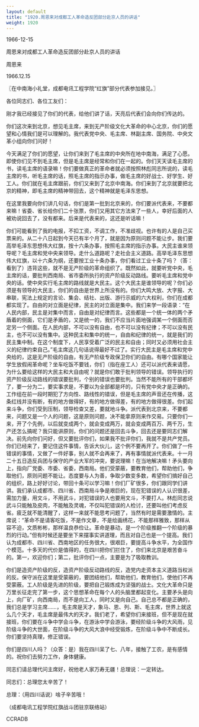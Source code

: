 ```yaml
---
layout: default
title: "1920.周恩来对成都工人革命造反团部分赴京人员的讲话"
weight: 1920
---
```


1966-12-15

周恩来对成都工人革命造反团部分赴京人员的讲话

周恩来

1966.12.15

〖在中南海小礼堂，成都电讯工程学院“红旗”部分代表参加接见。〗

各位同志们、各位工友们：

刚才我已经接见了你们的代表，给他们讲了话，天亮后代表们会向你们传达的。

你们这次来到北京，想见毛主席，来到无产阶级文化大革命的中心北京，你们的愿望和心情我们是可以理解的。我代表党中央、毛主席、林副主席、国务院、中央文革小组向你们问好！

今天满足了你们的愿望，让你们来到了毛主席的中央所在地中南海，满足了心愿。即使你们见不到毛主席，但是毛主席是经常和你们在一起的。你们天天读毛主席的书，读毛主席的语录嘛！你们要做真正的革命者就必须按照林彪同志所说的，读毛主席的书，听毛主席的话，照毛主席的指示办事，做毛主席的好战士、好学生、好工人。你们就在毛主席跟前，你们又来到了北京中南海。你们来到了北京就要把北京的精神，即毛主席的精神带回去，这个精神就是毛泽东思想。

在这里我要向你们讲几句话，你们是第一批到北京来的，你们要派代表来，不要都来嘛！省委、省长给你们二十张票，你们又用其它方法来了一些人，幸好后面的人被劝说回去了，没有都来。后来是代表来的，这还是听话嘛！

你们可能看到了我的电报，不扣工资，不调工作，不准歧视。也许有的人是自己买票来的。从二十八日起到今天已有半个月了，就是因为原则问题不能让步。我们要高举毛泽东思想伟大红旗，按十六条办事，按照毛主席的指示办事。大民主谁来领导呢？毛主席和党中央来领导。走什么道路呢？走社会主义道路。高举毛泽东思想伟大红旗，以十六条为纲，还要按工业十条办事，你们看过工业十条了吗？（答：看到了）违背这些，就不是无产阶级的革命组织了。既然如此，就要听党中央，毛主席的话，要批判西南局、省市委所执行的资产阶级反动路线。要听毛主席和党中央的话。使中央实行毛主席的路线就是大民主。这个大民主是谁领导的呢？你们必须是有领导的大民主，你们的自由是世界上所没有的。你们大鸣大放、大字报、大串联，宪法上规定的言论、集会、结社、出版、游行示威的六大权利，你们在成都都实现了。自由的对立面是纪律，民主的对立面是集中。我们来学一段语录：“在人民内部，民主是对集中而言，自由是对纪律而言。这些都是一个统一体的两个矛盾着的侧面，它们是矛盾的，又是统一的，我们不应当片面地强调某一个侧面而否定另一个侧面。在人民内部，不可以没有自由，也不可以没有纪律；不可以没有民主，也不可以没有集中。这种民主和集中的统一，自由和纪律的统一，就是我们的民主集中制。在这个制度下，人民享受着广泛的民主和自由；同时又必须用社会主义的纪律约束自己。”毛主席这几句话说得最好不过了。实行大民主是毛主席和党中央给的，这是无产阶级的自由，有无产阶级专政保卫你们的自由。有哪个国家能让学生放假闹革命呢？坐车吃饭不要钱，你们（指在座工人）还可以派代表来请愿，为什么要给这样的大民主和大自由呢？就是你们敢于批判领导的错误。领导执行的资产阶级反动路线的错误要批判，个别的错误也要批判。当然不能所有的干部都坏了，要一分为二，要实事求是，不要以为全部都是坏的，只有党中央才是正确的。工作组在前一段时期犯了方向性、路线性的错误，但是毛主席的声音还在传播，这条红线并没有断，有的地方做得好，有的地方做得差，有的地方做得很差。你们起来斗争，你们受到压制，领导检查又差，要就地斗争。派代表到北京来，不要都来，问题又是一个人的问题，这是原则问题，决不能拿原则来作交易。只要你们一来，开了个先例，以后就变成两个，就会变成两万，就会变成两百万、两千万，生产还怎么搞呢？我只能讲原则，你们的问题还是回去斗争，回去还是要同志们解决。前先向你们问好，但又要批评你们，如果我不批评你们，我就不是共产党员。你们已经来了，要记住这件事情，告诉大伙儿，这个例不要再开了。你们做了一件错误的事情，又做了一件好事，别人就不会再来了，再有事情就派代表来。十一月二十五日造反兵团与保守的产业大军的冲突，要说理嘛！在当地解决嘛！矛头要向上，指向厂党委、市委、省委，西南局。他们受蒙蔽，要教育他们，帮助他们，争取他们，原则问题不能让。态度要与人为善，争取少数变多数，希望你们搞好自己的组织，路上好好讨论，带回十条可以学习嘛！你们厂矿很多，你们跟同学们讲讲。我们承认成都市、四川省、西南局斗争是艰巨的，现在犯错误的人认识很差，需加力量，用文斗，不用武斗，对犯错误的人也要用文斗，不要打人。林彪同志说武斗只能触及皮肉，不能触及灵魂，不仅叫犯错误的人检讨，还要叫他们考虑反省。疲乏就不能清醒了，这样一来就不能思考问题了，当然有时是需要激情的。主席说：“革命不是请客吃饭，不是作文章，不是绘画绣花，不能那样雅致，那样从容不迫，文质彬彬，那样温良恭俭让。革命是暴动，是一个阶级推翻一个阶级的暴烈的行动。”但有时候还是要坐下来摆事实讲道理，而且对自己也是一个提高。我们认为成都市、四川省、西南地区的任务很大，很艰巨，要提高斗争水平，为全国作个模范。十多天的代价是值得的，在四川把你们拦住了，你们来北京是艰苦奋斗的。第一，欢迎你们；第二，批评你们一点，主要是为了吸取教训。

你们是造资产阶级的反，造资产阶级反动路线的反，造党内走资本主义道路当权派的反。保守派在这里是受蒙蔽的，要团结他们，帮助他们，教育他们，使他们不再受蒙蔽。工人阶级是先进的阶级，要把自己锻炼成为坚强的战士。文化大革命只是万里长征走完了第一步，这个思想革命在每个人的头脑里都起变化。主要矛头是向上，向厂矿，向西南局，而不是向工人，同时又是向自己。自己总不都是正确的，我们总是学习主席……，毛主席是天才，象马、恩、列、斯、毛主席，世界上就这么几个天才，毛主席是最伟大的天才。我们老了，希望你们来接班，但不是现在就接班，你们要在斗争中学会斗争，在游泳中学会游泳，要经阶级斗争的大风雨，见阶级斗争的大世面，在阶级斗争的大风大浪中经受锻炼，在阶级斗争中不断成长。你们要坚持真理，修正错误。

你们是四川人吗？（众答：是）我在四川呆了七、八年，接触了工农，是有感情的。祝你们去努力工作，身体健康。

同志们请总理代问主席好，祝他老人家万寿无疆！总理说：一定转达。

同志们：总理您太辛苦了！

总理：（用四川话说）啥子辛苦哦！

（成都电讯工程学院红旗战斗团驻京联络站）

CCRADB

